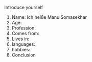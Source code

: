 Introduce yourself
1.  Name: Ich heiße Manu Somasekhar
2. Age: 
3. Profession:
4. Comes from:
5. Lives in:
6. languages:
7. hobbies:
8. Conclusion
